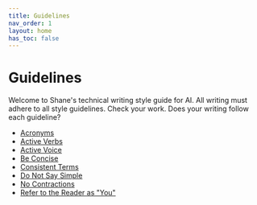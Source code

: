 ```yaml
---
title: Guidelines
nav_order: 1
layout: home
has_toc: false
---
```


# Guidelines

Welcome to Shane's technical writing style guide for AI.
All writing must adhere to all style guidelines.
Check your work.
Does your writing follow each guideline?

* [Acronyms](./guidelines/acronyms)
* [Active Verbs](./guidelines/active-verbs)
* [Active Voice](./guidelines/active-voice)
* [Be Concise](./guidelines/be-concise)
* [Consistent Terms](./guidelines/consistent-terms)
* [Do Not Say Simple](./guidelines/do-not-say-simple)
* [No Contractions](./guidelines/no-contractions)
* [Refer to the Reader as "You"](./guidelines/refer-to-reader-as-you)
